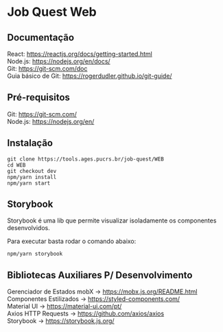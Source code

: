 <h1>Job Quest Web</h1>

## Documentação

React: https://reactjs.org/docs/getting-started.html<br>
Node.js: https://nodejs.org/en/docs/<br>
Git: https://git-scm.com/doc <br>
Guia básico de Git: https://rogerdudler.github.io/git-guide/ <br>

## Pré-requisitos

Git: https://git-scm.com/ <br>
Node.js: https://nodejs.org/en/<br>

## Instalação

```
git clone https://tools.ages.pucrs.br/job-quest/WEB
cd WEB
git checkout dev
npm/yarn install
npm/yarn start
```

## Storybook

Storybook é uma lib que permite visualizar isoladamente os componentes desenvolvidos.

Para executar basta rodar o comando abaixo:

```
npm/yarn storybook
```

## Bibliotecas Auxiliares P/ Desenvolvimento

Gerenciador de Estados mobX -> https://mobx.js.org/README.html <br>
Componentes Estilizados -> https://styled-components.com/ <br>
Material UI -> https://material-ui.com/pt/ <br>
Axios HTTP Requests -> https://github.com/axios/axios <br>
Storybook -> https://storybook.js.org/ <br>
